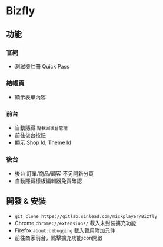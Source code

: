 # Bizfly

## 功能

### 官網
- 測試機註冊 Quick Pass

### 結帳頁
- 顯示表單內容

### 前台
- 自動隱藏 `點我回後台管理`
- 前往後台按鈕
- 顯示 Shop Id, Theme Id

### 後台
- 後台 訂單/商品/顧客 不另開新分頁
- 自動隱藏樣板編輯器免責確認

## 開發 & 安裝
  - `git clone https://gitlab.sinlead.com/mickplayer/Bizfly`
  - Chrome `chrome://extensions/` 載入未封裝擴充功能
  - Firefox `about:debugging` 載入暫用附加元件
  - 前往商家前台，點擊擴充功能icon開啟
